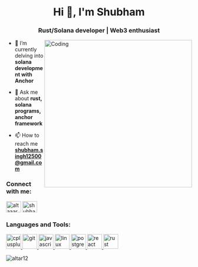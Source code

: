 <h1 align="center">Hi 👋, I'm Shubham</h1>
<h3 align="center">Rust/Solana developer | Web3 enthusiast</h3>
<img align="right" alt="Coding" width="400" src="https://cdn.dribbble.com/users/1162077/screenshots/3848914/programmer.gif">

- 🌱 I’m currently delving into **solana development with Anchor**

- 💬 Ask me about **rust, solana programs, anchor framework**

- 📫 How to reach me **shubham.singh12500@gmail.com**

<h3 align="left">Connect with me:</h3>
<p align="left">
<a href="https://twitter.com/altaaar" target="blank"><img align="center" src="https://i.imgur.com/wMFx5fw.png" alt="altaaar" height="30" width="40" /></a>
<a href="https://linkedin.com/in/shubham-singh12" target="blank"><img align="center" src="https://i.imgur.com/tbEBpuM.png" alt="shubham-singh-5a533bb9" height="30" width="40" /></a>
</p>

<h3 align="left">Languages and Tools:</h3>
<p align="left"> <a href="https://www.w3schools.com/cpp/" target="_blank" rel="noreferrer"> <img src="https://i.imgur.com/aicmUw4.png" alt="cplusplus" width="40" height="40"/> </a> <a href="https://git-scm.com/" target="_blank" rel="noreferrer"> <img src="https://www.vectorlogo.zone/logos/git-scm/git-scm-icon.svg" alt="git" width="40" height="40"/> </a> <a href="https://developer.mozilla.org/en-US/docs/Web/JavaScript" target="_blank" rel="noreferrer"> <img src="https://i.imgur.com/8aLGjvC.png" alt="javascript" width="40" height="40"/> </a> <a href="https://www.linux.org/" target="_blank" rel="noreferrer"> <img src="https://i.imgur.com/0dt3oYM.png" alt="linux" width="40" height="40"/> </a> <a href="https://www.postgresql.org" target="_blank" rel="noreferrer"> <img src="https://i.imgur.com/fmmwMJr.png" alt="postgresql" width="40" height="40"/> </a> <a href="https://reactjs.org/" target="_blank" rel="noreferrer"> <img src="https://i.imgur.com/GLg3MlL.png" alt="react" width="40" height="40"/> </a> <a href="https://www.rust-lang.org" target="_blank" rel="noreferrer"> <img src="https://i.imgur.com/MRZ0Q8O.png" alt="rust" width="40" height="40"/> </a> </p>

<p><img align="center" src="https://github-readme-stats.vercel.app/api/top-langs?username=altar12&show_icons=true&locale=en&layout=compact" alt="altar12" /></p>
